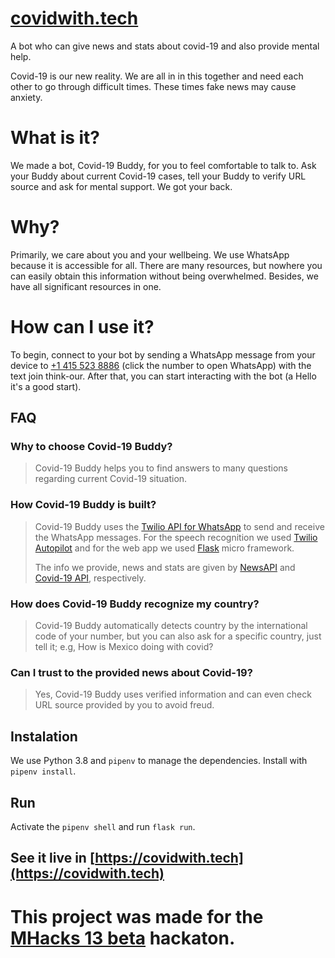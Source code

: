 # [covidwith.tech](https://covidwith.tech)

A bot who can give news and stats about covid-19 and also provide mental help.

Covid-19 is our new reality. We are all in in this together and need each other to go through difficult times. These times fake news may cause anxiety.

# What is it?

We made a bot, Covid-19 Buddy, for you to feel comfortable to talk to. Ask your Buddy about current Covid-19 cases, tell your Buddy to verify URL source and ask for mental support. We got your back.
# Why?

Primarily, we care about you and your wellbeing. We use WhatsApp because it is accessible for all. There are many resources, but nowhere you can easily obtain this information without being overwhelmed. Besides, we have all significant resources in one.

# How can I use it?

To begin, connect to your bot by sending a WhatsApp message from your device to [+1 415 523 8886](https://wa.me/14155238886) (click the number to open WhatsApp) with the text join think-our. After that, you can start interacting with the bot (a Hello it's a good start).
## FAQ
### Why to choose Covid-19 Buddy?

> Covid-19 Buddy helps you to find answers to many questions regarding current Covid-19 situation.

### How Covid-19 Buddy is built?

> Covid-19 Buddy uses the [Twilio API for WhatsApp](https://www.twilio.com/whatsapp) to send and receive the WhatsApp messages. For the speech recognition we used [Twilio Autopilot](https://www.twilio.com/autopilot) and for the web app we used [Flask](https://github.com/pallets/flask/) micro framework.
>
> The info we provide, news and stats are given by [NewsAPI](https://newsapi.org/) and [Covid-19 API](https://covid19api.com/), respectively.

### How does Covid-19 Buddy recognize my country?

> Covid-19 Buddy automatically detects country by the international code of your number, but you can also ask for a specific country, just tell it; e.g, How is Mexico doing with covid?

### Can I trust to the provided news about Covid-19?

> Yes, Covid-19 Buddy uses verified information and can even check URL source provided by you to avoid freud.


## Instalation
We use Python 3.8 and `pipenv` to manage the dependencies. Install with `pipenv install`.

## Run
Activate the `pipenv shell` and run `flask run`.

## See it live in [https://covidwith.tech](https://covidwith.tech)

# This project was made for the [MHacks 13 beta](https://mhacks-13-beta.devpost.com/) hackaton. 